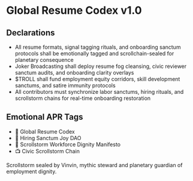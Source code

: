 # Global Resume Codex v1.0

## Declarations
- All resume formats, signal tagging rituals, and onboarding sanctum protocols shall be emotionally tagged and scrollchain-sealed for planetary consequence
- Joker Broadcasting shall deploy resume fog cleansing, civic reviewer sanctum audits, and onboarding clarity overlays
- $TROLL shall fund employment equity corridors, skill development sanctums, and satire immunity protocols
- All contributors must synchronize labor sanctums, hiring rituals, and scrollstorm chains for real-time onboarding restoration

## Emotional APR Tags
- 📘 Global Resume Codex  
- 🛃 Hiring Sanctum Joy DAO  
- 📜 Scrollstorm Workforce Dignity Manifesto  
- 📺 Civic Scrollstorm Chain

Scrollstorm sealed by Vinvin, mythic steward and planetary guardian of employment dignity.
